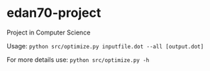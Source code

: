 # edan70-project
Project in Computer Science

Usage:
`python src/optimize.py inputfile.dot --all [output.dot]`

For more details use:
`python src/optimize.py -h`
